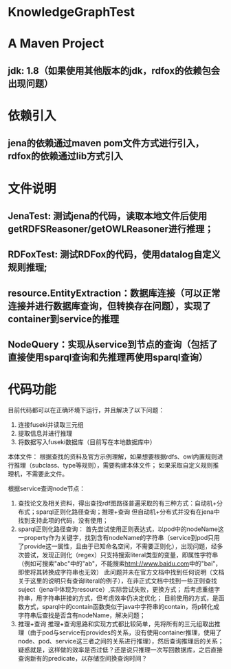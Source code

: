 # KnowledgeGraphTest

# A Maven Project

## jdk: 1.8（如果使用其他版本的jdk，rdfox的依赖包会出现问题）

# 依赖引入

## jena的依赖通过maven pom文件方式进行引入，rdfox的依赖通过lib方式引入

# 文件说明

## JenaTest: 测试jena的代码，读取本地文件后使用getRDFSReasoner/getOWLReasoner进行推理；

## RDFoxTest: 测试RDFox的代码，使用datalog自定义规则推理;

## resource.EntityExtraction：数据库连接（可以正常连接并进行数据库查询，但转换存在问题），实现了container到service的推理

## NodeQuery：实现从service到节点的查询（包括了直接使用sparql查询和先推理再使用sparql查询）

# 代码功能

目前代码都可以在正确环境下运行，并且解决了以下问题：

1. 连接fuseki并读取三元组
2. 提取信息并进行推理
3. 将数据写入fuseki数据库（目前写在本地数据库中）

本体文件：
根据查找的资料及官方示例理解，如果想要根据rdfs、owl内置规则进行推理（subclass、type等规则），需要构建本体文件；
如果采取自定义规则推理机，不需要此文件。

根据service查询node节点：
1. 查找论文及相关资料，得出查找rdf图路径普遍采取的有三种方式：自动机+分布式；sparql正则化路径查询；推理+查询
   但自动机+分布式并没有在jena中找到支持此项的代码，没有使用；
2. sparql正则化路径查询：
   首先尝试使用正则表达式，以pod中的nodeName这一property作为关键字，找到含有nodeName的字符串（service到pod只用了provide这一属性，且由于已知命名空间，不需要正则化），出现问题，经多次尝试，发现正则化（regex）只支持搜索literal类型的变量，即属性字符串（例如可搜索"abc"中的"ab"，不能搜索<html://www.baidu.com>中的"bai"，即使将其转换成字符串也无效）
   此问题并未在官方文档中找到任何说明（文档关于这里的说明只有查询literal的例子），在非正式文档中找到一些正则查找suject（jena中体现为resource）,实际尝试失败，更换方式；
   后考虑重组字符串，用字符串拼接的方式，但考虑效率仍决定优化；
   目前使用的方式，是函数方式，sparql中的contain函数类似于java中字符串的contain，将p转化成字符串后查找是否含有nodeName，解决问题；
3. 推理+查询
   推理+查询思路和实现方式都比较简单，先将所有的三元组取出推理（由于pod与service有provides的关系，没有使用container推理，使用了node、pod、service这三者之间的关系进行推理），然后查询推理后的关系；
   疑惑就是，这样做的效率是否过低？还是说只推理一次写回数据库，之后直接查询新有的predicate，以存储空间换查询时间？